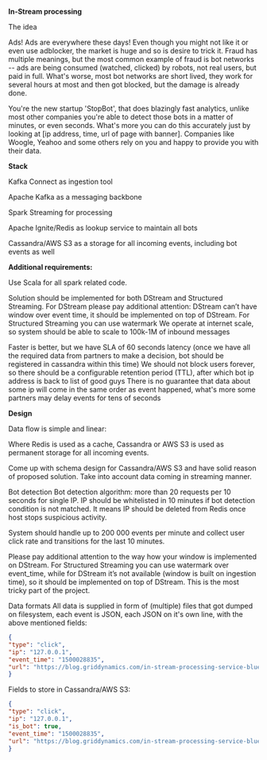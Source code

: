 **In-Stream processing**

The idea

Ads! Ads are everywhere these days! Even though you might not like it or even use adblocker, the market is huge and so is desire to trick it. Fraud has multiple meanings, but the most common example of fraud is bot networks -- ads are being consumed (watched, clicked) by robots, not real users, but paid in full. What's worse, most bot networks are short lived, they work for several hours at most and then got blocked, but the damage is already done.

You're the new startup 'StopBot', that does blazingly fast analytics, unlike most other companies you're able to detect those bots in a matter of minutes, or even seconds. What's more you can do this accurately just by looking at [ip address, time, url of page with banner]. Companies like Woogle, Yeahoo and some others rely on you and happy to provide you with their data.

**Stack**

Kafka Connect as ingestion tool

Apache Kafka as a messaging backbone

Spark Streaming for processing

Apache Ignite/Redis as lookup service to maintain all bots

Cassandra/AWS S3 as a storage for all incoming events, including bot events as well

**Additional requirements:**

Use Scala for all spark related code.

Solution should be implemented for both DStream and Structured Streaming. 
For DStream please pay additional attention: DStream can’t have window over event time, it should be implemented on top of DStream. For Structured Streaming you can use watermark
We operate at internet scale, so system should be able to scale to 100k-1M of inbound messages

Faster is better, but we have SLA of 60 seconds latency (once we have all the required data from partners to make a decision, bot should be registered in cassandra within this time)
We should not block users forever, so there should be a configurable retention period (TTL), after which bot ip address is back to list of good guys
There is no guarantee that data about some ip will come in the same order as event happened, what's more some partners may delay events for tens of seconds
 
**Design**

Data flow is simple and linear:

Where Redis is used as a cache, Cassandra or AWS S3 is used as permanent storage for all incoming events.

Come up with schema design for Cassandra/AWS S3 and have solid reason of proposed solution. Take into account data coming in streaming manner.

Bot detection
Bot detection algorithm: more than 20 requests per 10 seconds for single IP. 
IP should be whitelisted in 10 minutes if bot detection condition is not matched. 
It means IP should be deleted from Redis once host stops suspicious activity.

System should handle up to 200 000 events per minute and collect user click rate and transitions for the last 10 minutes.

Please pay additional attention to the way how your window is implemented on DStream. For Structured Streaming you can use watermark over event_time, while for DStream it’s not available (window is built on ingestion time), so it should be implemented on top of DStream. This is the most tricky part of the project.

Data formats
 All data is supplied in form of (multiple) files that got dumped on filesystem, each event is JSON, each JSON on it's own line, with the above mentioned fields:

```json
{
"type": "click",
"ip": "127.0.0.1",
"event_time": "1500028835",
"url": "https://blog.griddynamics.com/in-stream-processing-service-blueprint"
}
```

Fields to store in Cassandra/AWS S3:

```json
{
"type": "click",
"ip": "127.0.0.1",
"is_bot": true,
"event_time": "1500028835",
"url": "https://blog.griddynamics.com/in-stream-processing-service-blueprint"
}
```